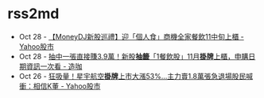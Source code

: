 # rss2md

<!-- rss start -->
- Oct 28 - [【MoneyDJ新股巡禮】迎「個人食」商機全家餐飲11中旬上櫃 - Yahoo股市](https://www.google.com/url?rct=j&sa=t&url=https://tw.stock.yahoo.com/video/moneydj%25E6%2596%25B0%25E8%2582%25A1%25E5%25B7%25A1%25E7%25A6%25AE-%25E8%25BF%258E-%25E5%2580%258B%25E4%25BA%25BA%25E9%25A3%259F-%25E5%2595%2586%25E6%25A9%259F-%25E5%2585%25A8%25E5%25AE%25B6%25E9%25A4%2590%25E9%25A3%25B211%25E4%25B8%25AD%25E6%2597%25AC%25E4%25B8%258A%25E6%25AB%2583-062310897.html&ct=ga&cd=CAIyIGMyMDFhNDU4NzAzY2ViODg6Y29tLnR3OnpoLVRXOlRX&usg=AOvVaw1XRssRj64GrV61x4lPhXwK)
- Oct 28 - [抽中一張直接賺3.9萬！新股<b>抽籤</b>「1餐飲股」11月<b>掛牌</b>上櫃，申購日期資訊一次看 - 造咖](https://www.google.com/url?rct=j&sa=t&url=https://cava.tw/topic/news/253846&ct=ga&cd=CAIyIDAyOWU0YTc5M2ViOGJkZDQ6Y29tLnR3OnpoLVRXOlRX&usg=AOvVaw322gbjKfS1R8heh8MW3X7C)
- Oct 26 - [狂吸量！星宇航空<b>掛牌</b>上市大漲53%...主力賣1.8萬張急退場股民喊衝：相信K董 - Yahoo股市](https://www.google.com/url?rct=j&sa=t&url=https://tw.stock.yahoo.com/news/%25E7%258B%2582%25E5%2590%25B8%25E9%2587%258F-%25E6%2598%259F%25E5%25AE%2587%25E8%2588%25AA%25E7%25A9%25BA%25E6%258E%259B%25E7%2589%258C%25E4%25B8%258A%25E5%25B8%2582%25E5%25A4%25A7%25E6%25BC%25B253-%25E4%25B8%25BB%25E5%258A%259B%25E8%25B3%25A31-8%25E8%2590%25AC%25E5%25BC%25B5%25E6%2580%25A5%25E9%2580%2580%25E5%25A0%25B4-%25E8%2582%25A1%25E6%25B0%2591%25E5%2596%258A%25E8%25A1%259D-143000390.html&ct=ga&cd=CAIyIGMyMDFhNDU4NzAzY2ViODg6Y29tLnR3OnpoLVRXOlRX&usg=AOvVaw3JGfOjMWTeTXmTi08CvUdd)
<!-- rss end -->
